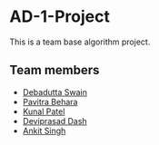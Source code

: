 # AD-1-Project
This is a team base algorithm project.  
## Team members
- <a target="_blank" href='https://github.com/DevTech001'>Debadutta Swain</a>
 - <a target="_blank" href='https://github.com/Pavitra554'>Pavitra Behara</a>
 - <a target="_blank" href='https://github.com/kunal838'>Kunal Patel</a>
 - <a target="_blank" href='https://github.com/Devi007645?tab=overview&from=2021-10-01&to=2021-10-31'>Deviprasad Dash</a>
 - <a target="_blank" href='https://github.com/AnkitSingh0702'>Ankit Singh </a>

